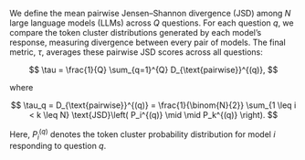 We define the mean pairwise Jensen–Shannon divergence (JSD) among $N$ large language models (LLMs) across $Q$ questions. 
For each question $q$, we compare the token cluster distributions generated by each model’s response, 
measuring divergence between every pair of models. The final metric, $\tau$, averages these pairwise JSD scores across all questions:

$$
\tau = \frac{1}{Q} \sum_{q=1}^{Q} D_{\text{pairwise}}^{(q)},
$$

where

$$
\tau_q = D_{\text{pairwise}}^{(q)} = \frac{1}{\binom{N}{2}} 
\sum_{1 \leq i < k \leq N} 
\text{JSD}\left( P_i^{(q)} \mid \mid P_k^{(q)} \right).
$$

Here, $P_i^{(q)}$ denotes the token cluster probability distribution for model $i$ responding to question $q$.
